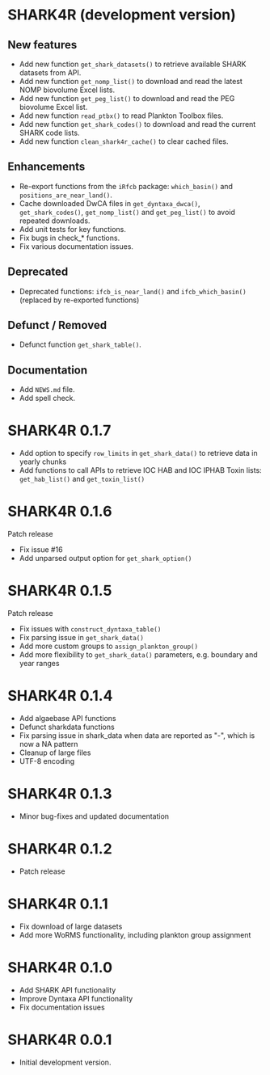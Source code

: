 # SHARK4R (development version)

## New features
* Add new function `get_shark_datasets()` to retrieve available SHARK datasets from API.
* Add new function `get_nomp_list()` to download and read the latest NOMP biovolume Excel lists.
* Add new function `get_peg_list()` to download and read the PEG biovolume Excel list.
* Add new function `read_ptbx()` to read Plankton Toolbox files.
* Add new function `get_shark_codes()` to download and read the current SHARK code lists.
* Add new function `clean_shark4r_cache()` to clear cached files.

## Enhancements
* Re-export functions from the `iRfcb` package: `which_basin()` and `positions_are_near_land()`.
* Cache downloaded DwCA files in `get_dyntaxa_dwca()`, `get_shark_codes()`, `get_nomp_list()` and `get_peg_list()` to avoid repeated downloads.
* Add unit tests for key functions.
* Fix bugs in check_* functions.
* Fix various documentation issues.

## Deprecated
* Deprecated functions: `ifcb_is_near_land()` and `ifcb_which_basin()` (replaced by re-exported functions)

## Defunct / Removed
* Defunct function `get_shark_table()`.

## Documentation
* Add `NEWS.md` file.
* Add spell check.

# SHARK4R 0.1.7

* Add option to specify `row_limits` in `get_shark_data()` to retrieve data in yearly chunks
* Add functions to call APIs to retrieve IOC HAB and IOC IPHAB Toxin lists: `get_hab_list()` and `get_toxin_list()`

# SHARK4R 0.1.6

Patch release

* Fix issue #16
* Add unparsed output option for `get_shark_option()`

# SHARK4R 0.1.5

Patch release

* Fix issues with `construct_dyntaxa_table()`
* Fix parsing issue in `get_shark_data()`
* Add more custom groups to `assign_plankton_group()`
* Add more flexibility to `get_shark_data()` parameters, e.g. boundary and year ranges

# SHARK4R 0.1.4

* Add algaebase API functions
* Defunct sharkdata functions
* Fix parsing issue in shark_data when data are reported as "-", which is now a NA pattern
* Cleanup of large files
* UTF-8 encoding

# SHARK4R 0.1.3

* Minor bug-fixes and updated documentation

# SHARK4R 0.1.2

* Patch release

# SHARK4R 0.1.1

* Fix download of large datasets
* Add more WoRMS functionality, including plankton group assignment

# SHARK4R 0.1.0

* Add SHARK API functionality
* Improve Dyntaxa API functionality
* Fix documentation issues

# SHARK4R 0.0.1

* Initial development version.
